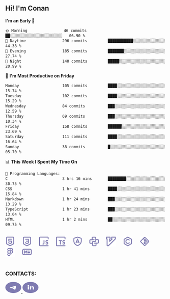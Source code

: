 ## Hi! I'm Conan

<!--START_SECTION:waka-->
**I'm an Early 🐤** 

```text
🌞 Morning                46 commits          ██░░░░░░░░░░░░░░░░░░░░░░░   06.90 % 
🌆 Daytime                296 commits         ███████████░░░░░░░░░░░░░░   44.38 % 
🌃 Evening                185 commits         ███████░░░░░░░░░░░░░░░░░░   27.74 % 
🌙 Night                  140 commits         █████░░░░░░░░░░░░░░░░░░░░   20.99 % 
```
📅 **I'm Most Productive on Friday** 

```text
Monday                   105 commits         ████░░░░░░░░░░░░░░░░░░░░░   15.74 % 
Tuesday                  102 commits         ████░░░░░░░░░░░░░░░░░░░░░   15.29 % 
Wednesday                84 commits          ███░░░░░░░░░░░░░░░░░░░░░░   12.59 % 
Thursday                 69 commits          ███░░░░░░░░░░░░░░░░░░░░░░   10.34 % 
Friday                   158 commits         ██████░░░░░░░░░░░░░░░░░░░   23.69 % 
Saturday                 111 commits         ████░░░░░░░░░░░░░░░░░░░░░   16.64 % 
Sunday                   38 commits          █░░░░░░░░░░░░░░░░░░░░░░░░   05.70 % 
```


📊 **This Week I Spent My Time On** 

```text
💬 Programming Languages: 
C                        3 hrs 16 mins       ████████░░░░░░░░░░░░░░░░░   30.75 % 
CSS                      1 hr 41 mins        ████░░░░░░░░░░░░░░░░░░░░░   15.84 % 
Markdown                 1 hr 24 mins        ███░░░░░░░░░░░░░░░░░░░░░░   13.29 % 
TypeScript               1 hr 23 mins        ███░░░░░░░░░░░░░░░░░░░░░░   13.04 % 
HTML                     1 hr 2 mins         ██░░░░░░░░░░░░░░░░░░░░░░░   09.75 % 
```


<!--END_SECTION:waka-->


<br>

<div align="left">
  <img src="icons/skills/html.svg" height="30" alt="html5"/>
  <img width="15"/>
  <img src="icons/skills/css.svg" height="30" alt="css"/>
    <img width="15"/>
  <img src="icons/skills/javascript.svg" height="30" alt="javascript"/>
  <img width="15"/>
  <img src="icons/skills/typescript.svg" height="30" alt="typescript"/>
  <img width="15"/>
  <img src="icons/skills/angular.svg" height="30" alt="angular"/>
  <img width="15"/>
  <img src="icons/skills/python.svg" height="30" alt="python"/>
  <img width="15"/>
  <img src="icons/skills/vim.svg" height="30" alt="vim"  />
  <img width="15"/>
  <img src="icons/skills/c.svg" height="30" alt="c"/>
  <img width="15"/>
  <img src="icons/skills/git.svg" height="30" alt="git"/>
  <img width="15"/>
  <img src="icons/skills/figma.svg" height="30" alt="figma"/>
  <img width="15"/>
  <img src="icons/skills/markdown.svg" height="30" alt="markdown"/>
</div>

<br>


### CONTACTS:

<div align="left">
  <a href="https://t.me/gkkconan">
    <img src="icons/contacts/telegram.svg" width="50" height="35" alt="telegram"/>
  </a>
  <a href="https://www.linkedin.com/in/gkkconan">
    <img src="icons/contacts/linkedin.svg" width="50" height="35" alt="linkedin"/>
  </a>
</div>
